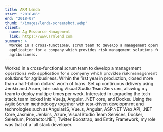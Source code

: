 ```yaml
---
title: ARM Lenda
start: "2016-06"
end: "2018-07"
thumb: "/images/lenda-screenshot.webp"
client:
  name: Ag Resource Management
  link: https://www.armlend.com
summary: >
  Worked in a cross-functional scrum team to develop a management operations web
  application for a company which provides risk management solutions for
  agribusiness.
---
```


Worked in a cross-functional scrum team to develop a management operations web
application for a company which provides risk management solutions for
agribusiness. Within the first year in production, closed more than a
half-billion dollars’ worth of loans. Set up continuous delivery using Jenkin
and Azure, later using Visual Studio Team Services, allowing my team to deploy
multiple times per week. Interested in upgrading the tech stack, team looked
into Vue.js, Angular, .NET core, and Docker. Using the Agile Scrum methodology
together with test-driven development and technologies such as AngularJS,
Vue.js, Angular, ASP.NET Web API, .NET Core, Jasmine, Jenkins, Azure, Visual
Studio Team Services, Docker, Selenium, Protractor.NET, Twitter Bootstrap, and
Entity Framework, my role was that of a full stack developer.
